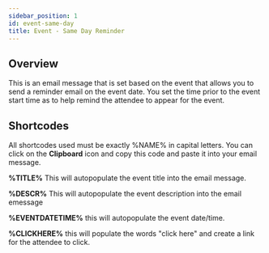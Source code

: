 ```yaml
---
sidebar_position: 1
id: event-same-day
title: Event - Same Day Reminder
---
```


## Overview


This is an email message that is set based on the event that allows you to send a reminder email on the event date.  You set the time prior to the event start time as to help remind the attendee to appear for the event.

## Shortcodes

All shortcodes used must be exactly %NAME% in capital letters.  You can click on the **Clipboard** icon and copy this code and paste it into your email message.

**%TITLE%**  This will autopopulate the event title into the email message.

**%DESCR%**  This will autopopulate the event description into the email emessage

**%EVENTDATETIME%** this will autopopulate the event date/time.

**%CLICKHERE%** this will populate the words "click here" and create a link for the attendee to click.
